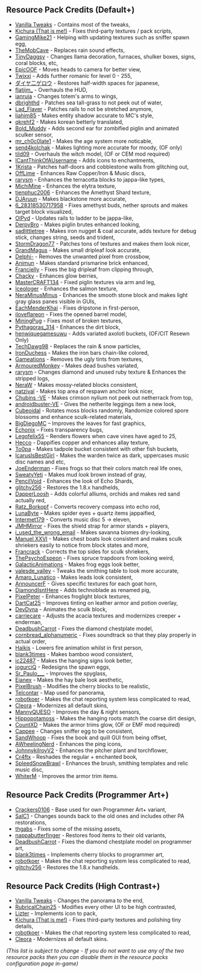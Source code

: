 ## Resource Pack Credits (Default+)

- [Vanilla Tweaks](https://vanillatweaks.net/picker/resource-packs) - Contains most of the tweaks,
- [Kichura (That is me!)](https://github.com/Kichura) - Fixes third-party textures / pack scripts,
- [GamingMike21](https://twitch.tv/gaming_mike21) - Helping with updating textures such as sniffer spawn egg,
- [TheMobCave](https://www.youtube.com/watch?v=9PYpUCo8TKQ) - Replaces rain sound effects,
- [TinyDaggsy](https://pastebin.com/raw/DVfVa2VM) - Changes llama decoration, furnaces, shulker boxes, signs, coral blocks, etc,
- [EpicOOF](https://modrinth.com/resourcepack/corrected-mob-heads) - Moves heads to camera for better view,
- [Twixxi](https://www.modrinth.com/resourcepack/large-roman-numerals) - Adds further romanic for level 0 - 255,
- [ダイヤ二ゲロウ](https://www.curseforge.com/minecraft/texture-packs/half-width-space-restoration) - Restores half-width spaces for japanese,
- [flatjim_](https://www.curseforge.com/minecraft/texture-packs/gui-retextures) - Overhauls the HUD,
- [ianruja](https://www.curseforge.com/minecraft/texture-packs/accurate-totem-of-undying) - Changes totem's arms to wings,
- [dbrighthd](https://www.curseforge.com/minecraft/texture-packs/sea-grass-fix) - Patches sea tall-grass to not peek out of water,
- [Lad_Flaver](https://www.curseforge.com/minecraft/texture-packs/rail-fix) - Patches rails to not be stretched anymore,
- [liahim85](https://www.curseforge.com/minecraft/texture-packs/authentic-shadows) - Makes entity shadow accurate to MC's style,
- [qkrehf2](https://www.curseforge.com/minecraft/texture-packs/bkt-better-korean-translation) - Makes korean betterly translated,
- [Bold_Muddy](https://pastebin.com/raw/mDVQ7ii9) - Adds second ear for zombified piglin and animated sculker sensor,
- [mr_ch0c0late1](https://www.curseforge.com/minecraft/texture-packs/blockstates) - Makes the age system more noticable,
- [send4kolchak](https://www.curseforge.com/minecraft/texture-packs/sends-realistic-lighting) - Makes lighting more accurate for moody, (OF only)
- [tild09](https://www.curseforge.com/minecraft/texture-packs/updated-witches) - Overhauls the witch model, (OF or CEM mod required)
- [ICantThinkOfAUsername](https://www.planetminecraft.com/texture-pack/better-enchantment-names) - Adds icons to enchantments,
- [1Krista](https://pastebin.com/raw/Ep7yXMtV) - Patches half-doors and cobblestone walls from glitching out,
- [OffLime](https://www.planetminecraft.com/texture-pack/caves-amp-cliffs-tweaks-main-release-version) - Enhances Raw Copper/Iron & Music discs,
- [rarysm](https://www.planetminecraft.com/texture-pack/fixed-terracotta) - Enhances the terracotta blocks to jappa-like types,
- [MichiMine](https://www.planetminecraft.com/texture-pack/better-elytra-5295183) - Enhances the elytra texture,
- [tienphuc2006](https://www.planetminecraft.com/texture-pack/jappa-better-amethyst-shard-minecraft-java) - Enhances the Amethyst Shard texture,
- [DJAruun](https://www.planetminecraft.com/texture-pack/black-blackstone-5223490) - Makes blackstone more accurate,
- [6_28318530717958](https://pastebin.com/raw/X2jef1Dw) - Fixes amethyst buds, nether sprouts and makes target block visualized,
- [OlPyd](https://www.planetminecraft.com/texture-pack/updated-rails-ladder-texture) - Updates rails to ladder to be jappa-like,
- [DerpyBro](https://www.planetminecraft.com/texture-pack/better-piglin-brute-java-and-bedrock) - Makes piglin brutes enhanced looking,
- [sadlittletree](https://pastebin.com/raw/1L1g9BP2) - Makes iron nugget & coal accurate, adds texture for debug stick, changes string, seeds and trident,
- [StormDragon77](https://www.planetminecraft.com/texture-pack/fixed-inconsistencies/) - Patches tons of textures and makes them look nicer,
- [GrandMagus](https://www.planetminecraft.com/texture-pack/dripleaf-fix) - Makes small dripleaf look accurate,
- [Delphi-](https://www.planetminecraft.com/texture-pack/crossbow-fix) - Removes the unwanted pixel from crossbow,
- [Animun](https://www.planetminecraft.com/texture-pack/new-prismarine-bricks) - Makes standard prismarine brick enhanced,
- [Francielly](https://www.planetminecraft.com/texture-pack/big-dripleaf-fix) - Fixes the big dripleaf from clipping through,
- [Chacky](https://www.planetminecraft.com/texture-pack/fixed-glow-berries-leaves) - Enhances glow berries,
- [MasterCRAFT134](https://www.planetminecraft.com/texture-pack/piglin-left-arm-and-leg-fixed-texture) - Fixed piglin textures via arm and leg,
- [Iceologer](https://www.planetminecraft.com/texture-pack/fixed-salmon-texture) - Enhances the salmon texture,
- [NeraMinusMinus](https://pastebin.com/raw/gSaRnYfh) - Enhances the smooth stone block and makes light gray glass panes visible in GUIs,
- [EachMenderKhai](https://www.planetminecraft.com/texture-pack/pointed-dripstone-item-fix) - Fixes dripstone in first-person,
- [iloveflareon](https://www.planetminecraft.com/texture-pack/jappa-square-barrels-1-15-1-16-1-17) - Fixes the opened barrel model,
- [MiningPug](https://www.planetminecraft.com/texture-pack/truly-default) - Fixes most of broken textures,
- [Pythagoras_314](https://www.planetminecraft.com/texture-pack/accurate-jappa-dirt) - Enhances the dirt block,
- [henwiquegamesuwu](https://www.curseforge.com/minecraft/texture-packs/axolotls) - Adds variated axolotl buckets, (OF/CIT Resewn Only)
- [TechDawg98](https://www.planetminecraft.com/texture-pack/simply-soft) - Replaces the rain & snow particles,
- [IronDuchess](https://www.planetminecraft.com/texture-pack/chain-colored-iron-bars-java) - Makes the iron bars chain-like colored,
- [Gameations](https://www.planetminecraft.com/texture-pack/no-tint) - Removes the ugly tints from textures,
- [ArmouredMonkey](https://www.planetminecraft.com/texture-pack/variated-dead-bushes) - Makes dead bushes variated,
- [rarysm](https://pastebin.com/raw/EebiAhvZ) - Changes diamond and unused ruby texture & Enhances the stripped logs,
- [NeraW](https://www.planetminecraft.com/texture-pack/consistent-mossy-blocks-java) - Makes mossy-related blocks consistent,
- [natzival](https://www.planetminecraft.com/texture-pack/progressive-anchors) - Makes top area of respawn anchor look nicer,
- [Chubins -VE](https://www.planetminecraft.com/texture-pack/crimson-nylium-top-fix-4831213) - Makes crimson nylium not peek out netherrack from top,
- [androidbuster-VE](https://www.planetminecraft.com/texture-pack/better-netherite-leggings) - Gives the netherite leggings item a new look,
- [Cubeoidal](https://pastebin.com/raw/Y1Mm3ieY) - Rotates moss blocks randomly, Randomize colored spore blossoms and enhance sculk-related materials,
- [BigDiegoMC](https://www.planetminecraft.com/texture-pack/better-fast-leaves) – Improves the leaves for fast graphics,
- [Echonix](https://www.planetminecraft.com/texture-pack/mc-164001-transparent-textures-bug-fix-see-through-paintings-beds-amp-shields) – Fixes transparency bugs,
- [Legofelix55](https://www.planetminecraft.com/texture-pack/age-25-cave-vines) – Renders flowers when cave vines have aged to 25,
- [Hecco](https://pastebin.com/raw/MVMtvvzW) - Dappifies copper and enhances allay texture,
- [To0pa](https://www.planetminecraft.com/texture-pack/uniform-tadpole-bucket) - Makes tadpole bucket consistent with other fish buckets,
- [IcarusIsBestGirl](https://pastebin.com/raw/4mZeHPWd) - Makes the warden twice as dark, uppercases music disc names and etc,
- [JoeEnderman](https://www.planetminecraft.com/texture-pack/frog-fix-bedrock-and-java) - Fixes frogs so that their colors match real life ones,
- [SweatyYeti](https://www.planetminecraft.com/texture-pack/muddier-mud) - Makes mud look brown instead of gray,
- [PencilVoid](https://www.planetminecraft.com/texture-pack/echo-shard-redraw) - Enhances the look of Echo Shards,
- [glitchy256](https://www.curseforge.com/minecraft/texture-packs/classic-handhelds) - Restores the 1.8.x handhelds,
- [DapperLoosh](https://pastebin.com/raw/uRe65Dwt) - Adds colorful alliums, orchids and makes red sand actually red,
- [Ratz_Borkopf](https://www.planetminecraft.com/texture-pack/echo-shard-divining-rod) - Converts recovery compass into echo rod,
- [LunaByte](https://pastebin.com/raw/CpJm493R) - Makes spider eyes + quartz items jappaified,
- [Intermet179](https://www.planetminecraft.com/texture-pack/music-disc-5-to-eleven) - Converts music disc 5 -> eleven,
- [JMHMirror](https://www.planetminecraft.com/texture-pack/shield-arm-strap-fix) - Fixes the shield strap for armor stands + players,
- [i_used_the_wrong_email](https://www.planetminecraft.com/texture-pack/dry-savanna-grass) - Makes savanna biomes dry-looking,
- [Manuel XXVI](https://pastebin.com/raw/m7mBJ3vJ) - Makes chest boats look consistent and makes sculk shriekers easily to notice from block states and more,
- [Francrack](https://www.planetminecraft.com/texture-pack/perfectly-connected-sculk-shrieker-top-with-the-sides) - Corrects the top sides for sculk shriekers,
- [ThePsychoEspeon](https://www.planetminecraft.com/texture-pack/fixed-spruce-trapdoor) - Fixes spruce trapdoors from looking weird,
- [GalacticAnimations](https://www.planetminecraft.com/texture-pack/better-frog-eggs) - Makes frog eggs look better,
- [valesde_valley](https://www.planetminecraft.com/texture-pack/tweaked-smithing-table) - Tweaks the smithing table to look more accurate,
- [Amaro_Lunatico](https://www.planetminecraft.com/texture-pack/consistent-leads-texture-packs) - Makes leads look consistent,
- [AnnouncerF](https://www.planetminecraft.com/texture-pack/1-19-goat-horns-optifine-cit-resewn-required) - Gives specific textures for each goat horn,
- [DiamondIsntHere](https://www.planetminecraft.com/texture-pack/technoblade-pigs-5630640) - Adds technoblade as renamed pig,
- [PixelPeter](https://www.planetminecraft.com/texture-pack/betterfroglights) - Enhances froglight block textures,
- [DartCat25](https://www.planetminecraft.com/texture-pack/prettier-tint) - Improves tinting on leather armor and potion overlay,
- [DevDyna](https://www.curseforge.com/minecraft/texture-packs/fixsculk) - Animates the sculk block,
- [carriecare](https://pastebin.com/raw/2JVUKnqm) - Adjusts the acacia textures and modernizes creeper + enderman,
- [DeadbushCarrot](https://www.planetminecraft.com/texture-pack/fixed-diamond-armor) - Fixes the diamond chestplate model,
- [cornbread_alphanumeric](https://www.curseforge.com/minecraft/texture-packs/cornbreads-music-fixer) - Fixes soundtrack so that they play properly in actual order,
- [Haikis](https://www.curseforge.com/minecraft/texture-packs/low-on-fire) - Lowers fire animation whilst in first person,
- [blank3times](https://www.planetminecraft.com/texture-pack/consistent-bamboo-wood) - Makes bamboo wood consistent,
- [ic22487](https://www.planetminecraft.com/texture-pack/better-hanging-signs) - Makes the hanging signs look better,
- [jogurciQ](https://www.planetminecraft.com/texture-pack/jog-s-spawn-eggs) - Redesigns the spawn eggs,
- [Sr_Paulo___](https://www.curseforge.com/min´ecraft/texture-packs/sr_paulo-better-spyglass) - Improves the spyglass,
- [Eianex](https://www.curseforge.com/minecraft/texture-packs/haybale-aesthetic) - Makes the hay bale look aesthetic,
- [PixelBrush](https://www.planetminecraft.com/texture-pack/pixel-s-modified-cherry) - Modifies the cherry blocks to be realistic,
- [Telcontar](https://www.planetminecraft.com/project/the-realm-of-narthelleth) - Map used for panorama,
- [robotkoer](https://modrinth.com/resourcepack/chat-reporting-helper) - Makes the chat reporting system less complicated to read,
- [Cleora](https://pastebin.com/raw/A6QGinfJ) - Modernizes all default skins,
- [MannyQUESO](https://www.planetminecraft.com/texture-pack/improved-daylight-sensor) - Improves the day & night sensors,
- [Hippopotamoss](https://www.planetminecraft.com/texture-pack/coarse-dirt-hanging-roots) - Makes the hanging roots match the coarse dirt design,
- [CountXD](https://www.planetminecraft.com/texture-pack/glowing-armor-trims-5933760) - Makes the armor trims glow, (OF or EMF mod required)
- [Cappee](https://www.planetminecraft.com/texture-pack/cappee-s-consistent-egg-items) - Changes sniffer egg to be consistent,
- [SandWhoop](https://www.planetminecraft.com/texture-pack/book-thred-fix) - Fixes the book and quill GUI from being offset,
- [AWheelingNerd](https://www.planetminecraft.com/texture-pack/enhancedping) - Enhances the ping icons,
- [JohnnykilroyV2](https://www.planetminecraft.com/texture-pack/johnnykilroy-s-small-edits) - Enhances the pitcher plant and torchflower,
- [Cr4ftx](https://www.planetminecraft.com/texture-pack/reshaded-books) - Reshades the regular + enchanted book,
- [SpleedSnowBrawl](https://www.planetminecraft.com/texture-pack/better-items-1-20-exclusive-add-on) - Enhances the brush, smithing templates and relic music disc,
- [WhiterM](https://www.planetminecraft.com/texture-pack/better-armor-trims-6049900) - Improves the armor trim items.

## Resource Pack Credits (Programmer Art+)

- [Crackers0106](https://www.planetminecraft.com/minecraft/texture-pack/programmer-art) - Base used for own Programmer Art+ variant,
- [SalC1](https://salc1.com) - Changes sounds back to the old ones and includes other PA restorations,
- [thgabs](https://www.curseforge.com/minecraft/texture-packs/programmer-art-fix) - Fixes some of the missing assets,
- [nappabutterfinger](https://www.planetminecraft.com/texture-pack/162old-food-textures-resource-pack) - Restores food items to their old variants,
- [DeadbushCarrot](https://www.planetminecraft.com/texture-pack/fixed-diamond-armor-programer-art) - Fixes the diamond chestplate model on programmer art,
- [blank3times](https://www.planetminecraft.com/texture-pack/cherry-blossom-programmer-art) - Implements cherry blocks to programmer art,
- [robotkoer](https://modrinth.com/resourcepack/chat-reporting-helper) - Makes the chat reporting system less complicated to read,
- [glitchy256](https://www.curseforge.com/minecraft/texture-packs/classic-handhelds) - Restores the 1.8.x handhelds.

## Resource Pack Credits (High Contrast+)

- [Vanilla Tweaks](https://vanillatweaks.net/picker/resource-packs) - Changes the panorama to the end,
- [RubricalChain25](https://www.curseforge.com/minecraft/texture-packs/better-high-contrast) - Modifies every other UI to be high contrasted,
- [Lizter](https://www.curseforge.com/minecraft/texture-packs/higher-contrast) - Implements icon to pack,
- [Kichura (That is me!)](https://github.com/Kichura) - Fixes third-party textures and polishing tiny details,
- [robotkoer](https://modrinth.com/resourcepack/chat-reporting-helper) - Makes the chat reporting system less complicated to read,
- [Cleora](https://pastebin.com/raw/A6QGinfJ) - Modernizes all default skins.

*(This list is subject to change - If you do not want to use any of the two resource packs then you can disable them in the resource packs configuration page in-game)*
